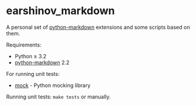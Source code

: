 # earshinov_markdown

A personal set of [python-markdown][] extensions and some scripts based on them.

Requirements:

  * Python ≥ 3.2
  * [python-markdown][] 2.2

For running unit tests:

  * [mock][] - Python mocking library

Running unit tests: `make tests` or manually.

[python-markdown]: http://www.freewisdom.org/projects/python-markdown/
[mock]: http://www.voidspace.org.uk/python/mock/
